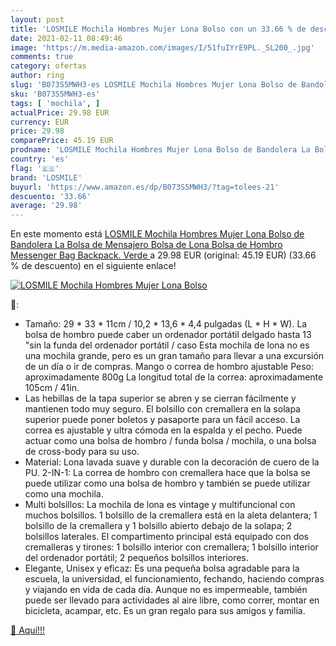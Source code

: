 ```yaml
---
layout: post
title: 'LOSMILE Mochila Hombres Mujer Lona Bolso con un 33.66 % de descuento'
date: 2021-02-11 08:49:46
image: 'https://m.media-amazon.com/images/I/51fuIYrE9PL._SL200_.jpg'
comments: true
category: ofertas
author: ring
slug: 'B073S5MWH3-es LOSMILE Mochila Hombres Mujer Lona Bolso de Bandolera La...'
sku: 'B073S5MWH3-es'
tags: [ 'mochila', ]
actualPrice: 29.98 EUR
currency: EUR
price: 29.98
comparePrice: 45.19 EUR
prodname: 'LOSMILE Mochila Hombres Mujer Lona Bolso de Bandolera La Bolsa de Mensajero Bolsa de Lona Bolsa de Hombro Messenger Bag Backpack.  Verde '
country: 'es'
flag: '🇪🇸'
brand: 'LOSMILE'
buyurl: 'https://www.amazon.es/dp/B073S5MWH3/?tag=tolees-21'
descuento: '33.66'
average: '29.98'
---
```


En este momento está [LOSMILE Mochila Hombres Mujer Lona Bolso de Bandolera La Bolsa de Mensajero Bolsa de Lona Bolsa de Hombro Messenger Bag Backpack.  Verde ](https://www.amazon.es/dp/B073S5MWH3/?tag=tolees-21) a 29.98 EUR (original: 45.19 EUR) (33.66 %  de descuento) en el siguiente enlace!

[![LOSMILE Mochila Hombres Mujer Lona Bolso](https://m.media-amazon.com/images/I/51fuIYrE9PL._SL200_.jpg)](https://www.amazon.es/dp/B073S5MWH3/?tag=tolees-21)

🔎:

- Tamaño: 29 * 33 * 11cm / 10,2 * 13,6 * 4,4 pulgadas (L * H * W). La bolsa de hombro puede caber un ordenador portátil delgado hasta 13 "sin la funda del ordenador portátil / caso Esta mochila de lona no es una mochila grande, pero es un gran tamaño para llevar a una excursión de un día o ir de compras. Mango o correa de hombro ajustable Peso: aproximadamente 800g La longitud total de la correa: aproximadamente 105cm / 41in.
- Las hebillas de la tapa superior se abren y se cierran fácilmente y mantienen todo muy seguro. El bolsillo con cremallera en la solapa superior puede poner boletos y pasaporte para un fácil acceso. La correa es ajustable y ultra cómoda en la espalda y el pecho. Puede actuar como una bolsa de hombro / funda bolsa / mochila, o una bolsa de cross-body para su uso.
- Material: Lona lavada suave y durable con la decoración de cuero de la PU. 2-IN-1: La correa de hombro con cremallera hace que la bolsa se puede utilizar como una bolsa de hombro y también se puede utilizar como una mochila.
- Multi bolsillos: La mochila de lona es vintage y multifuncional con muchos bolsillos. 1 bolsillo de la cremallera está en la aleta delantera; 1 bolsillo de la cremallera y 1 bolsillo abierto debajo de la solapa; 2 bolsillos laterales. El compartimento principal está equipado con dos cremalleras y tirones: 1 bolsillo interior con cremallera; 1 bolsillo interior del ordenador portátil; 2 pequeños bolsillos interiores.
- Elegante, Unisex y eficaz: Es una pequeña bolsa agradable para la escuela, la universidad, el funcionamiento, fechando, haciendo compras y viajando en vida de cada día. Aunque no es impermeable, también puede ser llevado para actividades al aire libre, como correr, montar en bicicleta, acampar, etc. Es un gran regalo para sus amigos y familia.

[🛒 Aquí!!!](https://www.amazon.es/dp/B073S5MWH3/?tag=tolees-21)

